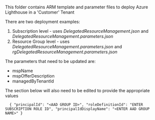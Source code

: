 This folder contains ARM template and parameter files to deploy Azure Lighthouse in a 'Customer' Tenant
  
There are two deployment examples:
  
1. Subscription level  - uses _DelegatedResourceManagement.json_ and _DelegatedResourceManagement.parameters.json_
2. Resource Group level - uses _DelegatedResourceManagement.parameters.json_ and _rgDelegatedResourceManagement.parameters.json_
  
The parameters that need to be updated are:

* mspName
* mspOfferDescription
* managedByTenantId
  
The section below will also need to be edited to provide the appropriate values

`  
{
    "principalId": "<AAD GROUP ID>",
    "roleDefinitionId": "ENTER SUBSCRIPTION ROLE ID",
    "principalIdDisplayName": "<ENTER AAD GROUP NAME>"
}
`